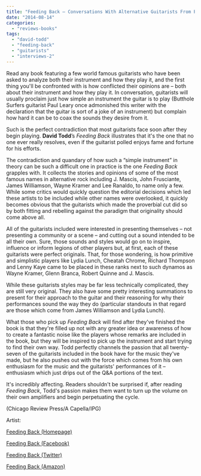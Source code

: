 ```yaml
---
title: "Feeding Back – Conversations With Alternative Guitarists From Proto-Punk To Post-Rock"
date: "2014-08-14"
categories: 
  - "reviews-books"
tags: 
  - "david-todd"
  - "feeding-back"
  - "guitarists"
  - "interviews-2"
---
```


Read any book featuring a few world famous guitarists who have been asked to analyze both their instrument and how they play it, and the first thing you'll be confronted with is how conflicted their opinions are – both about their instrument and how they play it. In conversation, guitarists will usually proclaim just how simple an instrument the guitar is to play (Butthole Surfers guitarist Paul Leary once admonished this writer with the declaration that the guitar is sort of a joke of an instrument) but complain how hard it can be to coax the sounds they desire from it.

Such is the perfect contradiction that most guitarists face soon after they begin playing. **David Todd**’s _Feeding Back_ illustrates that it's the one that no one ever really resolves, even if the guitarist polled enjoys fame and fortune for his efforts.

The contradiction and quandary of how such a “simple instrument” in theory can be such a difficult one in practice is the one _Feeding Back_ grapples with. It collects the stories and opinions of some of the most famous names in alternative rock including J. Mascis, John Frusciante, James Williamson, Wayne Kramer and Lee Ranaldo, to name only a few. While some critics would quickly question the editorial decisions which led these artists to be included while other names were overlooked, it quickly becomes obvious that the guitarists which made the proverbial cut did so by both fitting and rebelling against the paradigm that originality should come above all.

All of the guitarists included were interested in presenting themselves – not presenting a community or a scene – and cutting out a sound intended to be all their own. Sure, those sounds and styles would go on to inspire, influence or inform legions of other players but, at first, each of these guitarists were perfect originals. That, for those wondering, is how primitive and simplistic players like Lydia Lunch, Cheatah Chrome, Richard Thompson and Lenny Kaye came to be placed in these ranks next to such dynamos as Wayne Kramer, Glenn Branca, Robert Quinne and J. Mascis.

While these guitarists styles may be far less technically complicated, they are still very original. They also have some pretty interesting summations to present for their approach to the guitar and their reasoning for why their performances sound the way they do (particular standouts in that regard are those which come from James Williamson and Lydia Lunch).

What those who pick up _Feeding Back_ will find after they've finished the book is that they're filled up not with any greater idea or awareness of how to create a fantastic noise like the players whose remarks are included in the book, but they will be inspired to pick up the instrument and start trying to find their own way. Todd perfectly channels the passion that all twenty-seven of the guitarists included in the book have for the music they've made, but he also pushes out with the force which comes from his own enthusiasm for the music and the guitarists' performances of it – enthusiasm which just drips out of the Q&A portions of the text.

It's incredibly affecting. Readers shouldn't be surprised if, after reading _Feeding Back_, Todd's passion makes them want to turn up the volume on their own amplifiers and begin perpetuating the cycle.

(Chicago Review Press/A Capella/IPG)

Artist:

[Feeding Back (Homepage)](http://www.feeding-back.com/)

[Feeding Back (Facebook)](https://www.facebook.com/pages/Feeding-Back/218871354880676)

[Feeding Back (Twitter)](https://twitter.com/FeedingBack1)

[Feeding Back (Amazon)](http://www.amazon.com/Feeding-Back-Conversations-Alternative-Guitarists/dp/161374059X/ref=sr_1_1?ie=UTF8&qid=1402233561&sr=8-1&keywords=Feeding+Back+%E2%80%93+Conversations+With+Alternative+Guitarists+From+Proto-Punk+To+Post-Rock)
